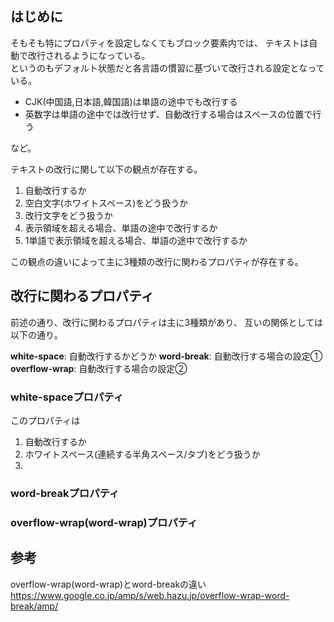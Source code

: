 ## はじめに
そもそも特にプロパティを設定しなくてもブロック要素内では、
テキストは自動で改行されるようになっている。  
というのもデフォルト状態だと各言語の慣習に基づいて改行される設定となっている。
- CJK(中国語,日本語,韓国語)は単語の途中でも改行する
- 英数字は単語の途中では改行せず、自動改行する場合はスペースの位置で行う  

など。

テキストの改行に関して以下の観点が存在する。  
1. 自動改行するか
1. 空白文字(ホワイトスペース)をどう扱うか
1. 改行文字をどう扱うか
1. 表示領域を超える場合、単語の途中で改行するか
1. 1単語で表示領域を超える場合、単語の途中で改行するか

この観点の違いによって主に3種類の改行に関わるプロパティが存在する。

## 改行に関わるプロパティ
前述の通り、改行に関わるプロパティは主に3種類があり、
互いの関係としては以下の通り。

**white-space**: 自動改行するかどうか
**word-break**: 自動改行する場合の設定①
**overflow-wrap**: 自動改行する場合の設定②


### white-spaceプロパティ
このプロパティは
1. 自動改行するか
1. ホワイトスペース(連続する半角スペース/タブ)をどう扱うか
1.  

### word-breakプロパティ

### overflow-wrap(word-wrap)プロパティ

## 参考
overflow-wrap(word-wrap)とword-breakの違い  
https://www.google.co.jp/amp/s/web.hazu.jp/overflow-wrap-word-break/amp/

